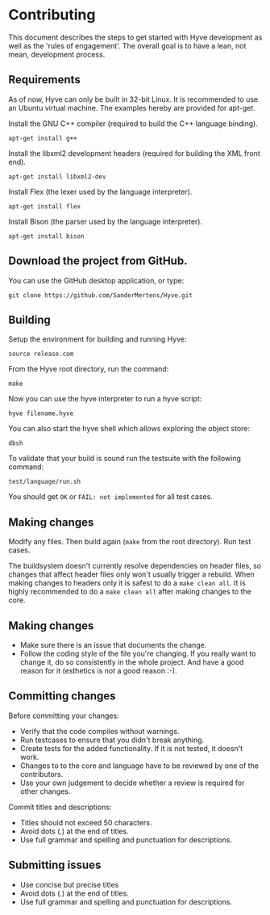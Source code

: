 # Contributing

This document describes the steps to get started with Hyve development as well as the 'rules of engagement'. The overall goal is to have a lean, not mean, development process. 

## Requirements

As of now, Hyve can only be built in 32-bit Linux. It is recommended to use an Ubuntu virtual machine. The examples hereby are provided for apt-get.

Install the GNU C++ compiler (required to build the C++ language binding).

```
apt-get install g++
```

Install the libxml2 development headers (required for building the XML front end).

```
apt-get install libxml2-dev
```

Install Flex (the lexer used by the language interpreter).

```
apt-get install flex
```

Install Bison (the parser used by the language interpreter).

```
apt-get install bison
```

## Download the project from GitHub.

You can use the GitHub desktop application, or type:

```
git clone https://github.com/SanderMertens/Hyve.git
```

## Building

Setup the environment for building and running Hyve:
```
source release.com
```

From the Hyve root directory, run the command:
```
make
```

Now you can use the hyve interpreter to run a hyve script:
```
hyve filename.hyve
```

You can also start the hyve shell which allows exploring the object store:
```
dbsh
```

To validate that your build is sound run the testsuite with the following command:
```
test/language/run.sh
```
You should get `OK` or `FAIL: not implemented` for all test cases.

## Making changes

Modify any files. Then build again (`make` from the root directory). Run test cases.

The buildsystem doesn't currently resolve dependencies on header files, so changes that affect header files only won't usually trigger a rebuild. When making changes to headers only it is safest to do a `make clean all`. It is highly recommended to do a `make clean all` after making changes to the core. 

## Making changes
 - Make sure there is an issue that documents the change.
 - Follow the coding style of the file you're changing. If you really want to change it, do so consistently in the whole project. And have a good reason for it (esthetics is not a good reason :-).

## Committing changes
Before committing your changes:
 - Verify that the code compiles without warnings.
 - Run testcases to ensure that you didn't break anything.
 - Create tests for the added functionality. If it is not tested, it doesn't work.
 - Changes to to the core and language have to be reviewed by one of the contributors.
 - Use your own judgement to decide whether a review is required for other changes.

Commit titles and descriptions:
- Titles should not exceed 50 characters.
- Avoid dots (.) at the end of titles.
- Use full grammar and spelling and punctuation for descriptions.

## Submitting issues
- Use concise but precise titles
- Avoid dots (.) at the end of titles.
- Use full grammar and spelling and punctuation for descriptions.
